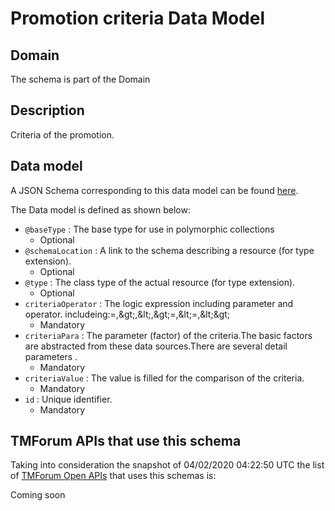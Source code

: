 # Promotion criteria Data Model

## Domain

The  schema is part of the  Domain

## Description

Criteria of the promotion.

## Data model

A JSON Schema corresponding to this data model can be found
[here](https://github.com/tmforum-rand/schemas/blob/candidates/Product/PromotionCriteria.schema.json).

The Data model is defined as shown below:
- `@baseType` : The base type for use in polymorphic collections
  - Optional
- `@schemaLocation` : A link to the schema describing a resource (for type extension).
  - Optional
- `@type` : The class type of the actual resource (for type extension).
  - Optional
- `criteriaOperator` : The logic expression including parameter and operator. includeing:=,&amp;gt;,&amp;lt;,&amp;gt;=,&amp;lt;=,&amp;lt;&amp;gt;
  - Mandatory
- `criteriaPara` : The parameter (factor) of the criteria.The basic factors are abstracted from these data sources.There are several detail parameters .
  - Mandatory
- `criteriaValue` : The value is filled for the comparison of the criteria.
  - Mandatory
- `id` : Unique identifier.
  - Mandatory




## TMForum APIs that use this schema

Taking into consideration the snapshot of 04/02/2020 04:22:50 UTC the list of [TMForum Open APIs](https://www.tmforum.org/open-apis/) that uses this schemas is:

Coming soon